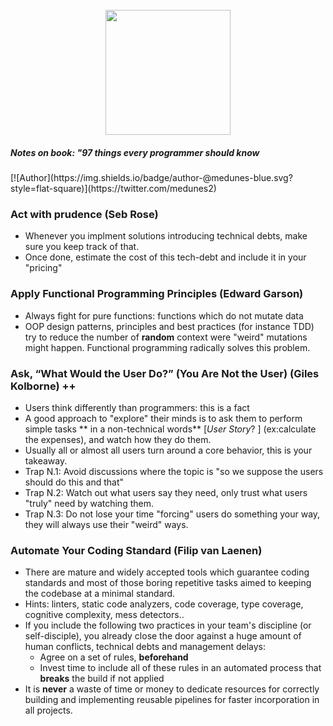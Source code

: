 <h1 align="center"> 
<br>
    <img src="https://github.com/medunes/97/blob/master/logo.jog" width="200">
</h1>
<h5>Notes on book: "97 things every programmer should know</h5>
[![Author](https://img.shields.io/badge/author-@medunes-blue.svg?style=flat-square)](https://twitter.com/medunes2)

<br>

### Act with prudence (Seb Rose)
* Whenever you implment solutions introducing technical debts, make sure you keep track of that. 
* Once done, estimate the cost of this tech-debt and include it in your "pricing"

### Apply Functional Programming Principles (Edward Garson)
* Always fight for pure functions: functions which do not mutate data
* OOP design patterns, principles and best practices (for instance TDD) try to reduce the number of **random** context
were "weird" mutations might happen. Functional programming radically solves this problem.

### Ask, “What Would the User Do?” (You Are Not the User) (Giles Kolborne) ++

* Users think differently than programmers: this is a fact
* A good approach to "explore" their minds is to ask them to perform simple tasks ** in a non-technical words**
[*User Story*? ] (ex:calculate the expenses), and watch how they do them.
* Usually all or almost all users turn around a core behavior, this is your takeaway.
* Trap N.1: Avoid discussions where the topic is "so we suppose the users should do this and that"
* Trap N.2: Watch out what users say they need, only trust what users "truly" need by watching them.
* Trap N.3: Do not lose your time "forcing" users do something your way, they will always use their "weird" ways.


### Automate Your Coding Standard (Filip van Laenen)

* There are mature and widely accepted tools which guarantee coding standards and most of those boring repetitive tasks
aimed to keeping the codebase at a minimal standard.
* Hints: linters, static code analyzers, code coverage, type coverage, cognitive complexity, mess detectors..
* If you include the following two practices in your team's discipline (or self-disciple), you already close the door
against a huge amount of human conflicts, technical debts and management delays:
    * Agree on a set of rules, **beforehand**
    * Invest time to include all of these rules in an automated process that **breaks** the build if not applied
* It is **never** a waste of time or money to dedicate resources for correctly building and implementing reusable
pipelines for faster incorporation in all projects.

### 